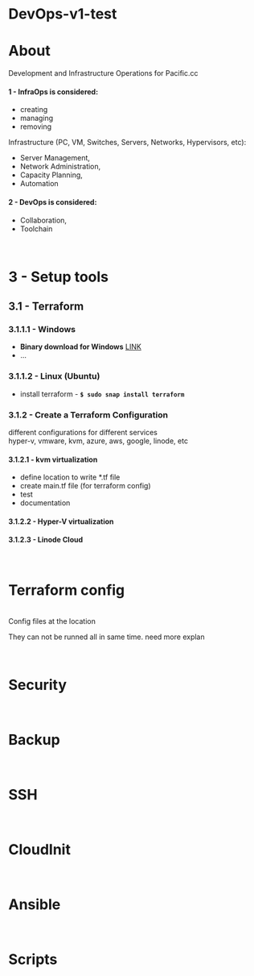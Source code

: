 # DevOps-v1-test



# About
Development and Infrastructure Operations for Pacific.cc<br>

#### 1 - InfraOps is considered: 
- creating
- managing 
- removing<br>

Infrastructure (PC, VM, Switches, Servers, Networks, Hypervisors, etc):<br>

- Server Management, 
- Network Administration, 
- Capacity Planning, 
- Automation<br>

#### 2 - DevOps is considered:

- Collaboration, 
- Toolchain

<br>

# 3 - Setup tools<br>

## 3.1 - Terraform<br>

### 3.1.1.1 - Windows<br>

- **Binary download for Windows** [LINK](https://developer.hashicorp.com/terraform/downloads?product_intent=terraform)
- ...

### 3.1.1.2 - Linux (Ubuntu)<br>

- install terraform - **```$ sudo snap install terraform ```**

### 3.1.2 - Create a Terraform Configuration<br>

different configurations for different services<br>
hyper-v, vmware, kvm, azure, aws, google, linode, etc

#### 3.1.2.1 - kvm virtualization
- define location to write *.tf file 
- create main.tf file (for terraform config)
- test
- documentation

#### 3.1.2.2 - Hyper-V virtualization

#### 3.1.2.3 - Linode Cloud
<br>

# Terraform config
<br>
Config files at the location<br> 

They can not be runned all in same time.
need more explan

<br>

# Security
<br>

# Backup
<br>

# SSH
<br>

# CloudInit
<br>

# Ansible
<br>

# Scripts
<br>
